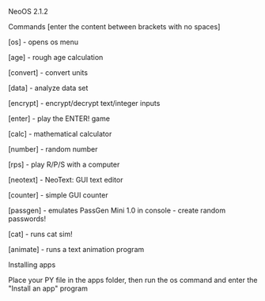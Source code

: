 NeoOS 2.1.2

Commands [enter the content between brackets with no spaces]

[os] - opens os menu

[age] - rough age calculation

[convert] - convert units

[data] - analyze data set

[encrypt] - encrypt/decrypt text/integer inputs

[enter] - play the ENTER! game

[calc] - mathematical calculator

[number] - random number

[rps] - play R/P/S with a computer

[neotext] - NeoText: GUI text editor

[counter] - simple GUI counter

[passgen] - emulates PassGen Mini 1.0 in console - create random passwords!

[cat] - runs cat sim!

[animate] - runs a text animation program

Installing apps

Place your PY file in the apps folder, then
run the os command and enter the "Install an app" program


